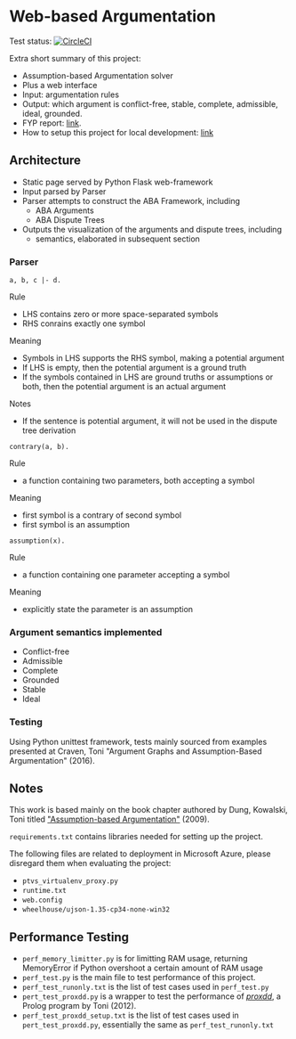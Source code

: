 # Web-based Argumentation
Test status: [![CircleCI](https://circleci.com/gh/kenrick95/aba-web/tree/master.svg?style=svg&circle-token=3eee74022841f7537e825b583d3459b0ef10df4d)](https://circleci.com/gh/kenrick95/aba-web/tree/master)

Extra short summary of this project:

- Assumption-based Argumentation solver
- Plus a web interface
- Input: argumentation rules
- Output: which argument is conflict-free, stable, complete, admissible, ideal, grounded.
- FYP report: [link](https://github.com/kenrick95/aba-web/files/585224/Amended-report-Kenrick-2016-11-11.pdf).
- How to setup this project for local development: [link](https://github.com/kenrick95/aba-web/wiki/Setup-Local-Environment)

## Architecture
- Static page served by Python Flask web-framework
- Input parsed by Parser
- Parser attempts to construct the ABA Framework, including
    - ABA Arguments
    - ABA Dispute Trees
- Outputs the visualization of the arguments and dispute trees, including
    - semantics, elaborated in subsequent section

### Parser

```
a, b, c |- d.
```

Rule
- LHS contains zero or more space-separated symbols
- RHS conrains exactly one symbol

Meaning
- Symbols in LHS supports the RHS symbol, making a potential argument
- If LHS is empty, then the potential argument is a ground truth
- If the symbols contained in LHS are ground truths or assumptions or both, then the potential argument is an actual argument

Notes
- If the sentence is potential argument, it will not be used in the dispute tree derivation

```
contrary(a, b).
```
Rule
- a function containing two parameters, both accepting a symbol

Meaning
- first symbol is a contrary of second symbol
- first symbol is an assumption

```
assumption(x).
```
Rule
- a function containing one parameter accepting a symbol

Meaning
- explicitly state the parameter is an assumption

### Argument semantics implemented
- Conflict-free
- Admissible
- Complete
- Grounded
- Stable
- Ideal

### Testing
Using Python unittest framework, tests mainly sourced from examples presented at Craven, Toni "Argument Graphs and Assumption-Based Argumentation" (2016).

## Notes

This work is based mainly on the book chapter authored by Dung, Kowalski, Toni titled ["Assumption-based Argumentation"](http://www.doc.ic.ac.uk/~rak/papers/ABAfinal.pdf) (2009).

`requirements.txt` contains libraries needed for setting up the project.

The following files are related to deployment in Microsoft Azure, please disregard them when evaluating the project:

- `ptvs_virtualenv_proxy.py`
- `runtime.txt`
- `web.config`
- `wheelhouse/ujson-1.35-cp34-none-win32`

## Performance Testing
- `perf_memory_limitter.py` is for limitting RAM usage, returning MemoryError if Python overshoot a certain amount of RAM usage
- `perf_test.py` is the main file to test performance of this project.
- `perf_test_runonly.txt` is the list of test cases used in `perf_test.py`
- `pert_test_proxdd.py` is a wrapper to test the performance of [*proxdd*](http://robertcraven.org/proarg/proxdd.html), a Prolog program by Toni (2012).
- `perf_test_proxdd_setup.txt` is the list of test cases used in `pert_test_proxdd.py`, essentially the same as `perf_test_runonly.txt`
